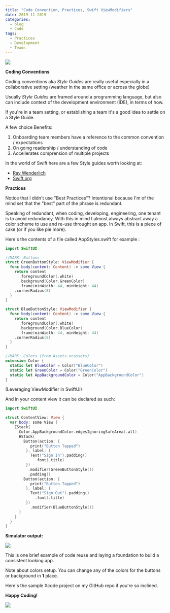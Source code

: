 ```yaml
---
title: "Code Convention, Practices, Swift ViewModifiers"
date: 2019-11-2019
categories:
  - blog
  - Code
tags:
  - Practices
  - Development
  - Teams
---
```

![](https://cjazz.github.io/assets/images/CodeConventionImage.jpg)

**Coding Conventions**

Coding conventions aka *Style Guides* are really useful especially in a collaborative
setting (weather in the same office or across the globe)

Usually *Style Guides* are framed around a programming language, but also can include context of the development environment (IDE), in terms of how.   

If you're in a team setting, or establishing a team it's a good idea to settle on a Style Guide.

A few choice Benefits:

1. Onboarding team members have a reference to the common convention / expectations
2. On going readership / understanding of code
3. Accellerates comprension of multiple projects

In the world of Swift here are a few Style guides worth looking at:

* [Ray Wenderlich](https://github.com/raywenderlich/swift-style-guide)
* [Swift.org](https://swift.org/documentation/api-design-guidelines/)

**Practices**

Notice that I didn't use "Best Practices"?   Intentional because I'm of the mind set that the 
"best" part of the phrase is redundant.

Speaking of redundant, when coding, developing, engineering, one tenant is to avoid redundancy.
With this in mind I almost always abstract away a color scheme to use and re-use throught an app.   In Swift, this is a piece of cake (or if you like pie more).

Here's the contents of a file called AppStyles.swift for example :

```swift
import SwiftUI

//MARK: Buttons
struct GreenButtonStyle: ViewModifier {
  func body(content: Content) -> some View {
    return content
      .foregroundColor(.white)
      .background(Color.GreenColor)
      .frame(minWidth: 44, minHeight: 44)
    .cornerRadius(8)
  }
}

struct BlueButtonStyle: ViewModifier {
  func body(content: Content) -> some View {
    return content
      .foregroundColor(.white)
      .background(Color.BlueColor)
      .frame(minWidth: 44, minHeight: 44)
    .cornerRadius(8)
  }
}

//MARK: Colors (from Assets.xcassets)
extension Color {
  static let BlueColor = Color("BlueColor")
  static let GreenColor = Color("GreenColor")
  static let AppBackgroundColor = Color("AppBackgroundColor")
}
```
(Leveraging ViewModifier in SwiftUI)

And in your content view it can be declared as such:

```swift
import SwiftUI

struct ContentView: View {
  var body: some View {
    ZStack{
      Color.AppBackgroundColor.edgesIgnoringSafeArea(.all)
      HStack{
        Button(action: {
           print("Button Tapped")
         }, label: {
           Text("Sign In").padding()
             .font(.title)
         })
          .modifier(GreenButtonStyle())
          .padding()
        Button(action: {
           print("Button Tapped")
         }, label: {
           Text("Sign Out").padding()
             .font(.title)
         })
           .modifier(BlueButtonStyle())
      }
    }
  }
}
```
**Simulator output:**

![](https://cjazz.github.io/assets/images/SimpleStyleOutput.jpg)

This is one brief example of code reuse and laying a foundation to build a consistent looking app.

Note about colors setup.  You can change any of the colors for the buttons or background in **1** place.  

Here's the sample Xcode project on my GitHub repo if you're so inclined.

**Happy Coding!**

![](https://cjazz.github.io/assets/images/clipartwiki.com-development-clipart-408069.png)






 
